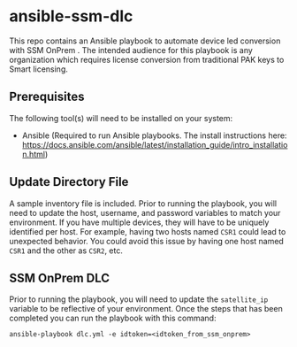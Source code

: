 # ansible-ssm-dlc
This repo contains an Ansible playbook to automate device led conversion with SSM OnPrem . The intended audience for this playbook is any organization which requires license conversion from traditional PAK keys to Smart licensing. 

## Prerequisites
The following tool(s) will need to be installed on your system:
  - Ansible (Required to run Ansible playbooks.  The install instructions here:  https://docs.ansible.com/ansible/latest/installation_guide/intro_installation.html)

## Update Directory File
A sample inventory file is included.  Prior to running the playbook, you will need to update the host, username, and password variables to match your environment. If you have multiple devices, they will have to be uniquely identified per host. For example, having two hosts named ```CSR1``` could lead to unexpected behavior. You could avoid this issue by having one host named ```CSR1``` and the other as ```CSR2```, etc.

## SSM OnPrem DLC
Prior to running the playbook, you will need to update the ```satellite_ip``` variable to be reflective of your environment. Once the steps that has been completed you can run the playbook with this command: 

```
ansible-playbook dlc.yml -e idtoken=<idtoken_from_ssm_onprem>
```
